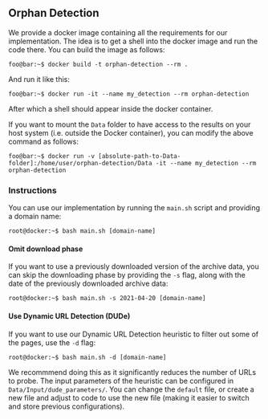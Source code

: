 ## Orphan Detection
We provide a docker image containing all the requirements for our implementation. The idea is to get a shell into the docker image and run the code there.
You can build the image as follows:

```console
foo@bar:~$ docker build -t orphan-detection --rm .
```
And run it like this:

```console
foo@bar:~$ docker run -it --name my_detection --rm orphan-detection
```
After which a shell should appear inside the docker container.

If you want to mount the ```Data``` folder to have access to the results on your host system (i.e. outside the Docker container), you can modify the above command as follows:
```console
foo@bar:~$ docker run -v [absolute-path-to-Data-folder]:/home/user/orphan-detection/Data -it --name my_detection --rm orphan-detection
```

### Instructions
You can use our implementation by running the ```main.sh``` script and providing a domain name:
```console
root@docker:~$ bash main.sh [domain-name]
```

#### Omit download phase
If you want to use a previously downloaded version of the archive data, you can skip the downloading phase by providing the ```-s```
 flag, along with the date of the previously downloaded archive data:
 ```console
root@docker:~$ bash main.sh -s 2021-04-20 [domain-name]
```
#### Use Dynamic URL Detection (DUDe)
If you want to use our Dynamic URL Detection heuristic to filter out some of the pages, use the ```-d``` flag:
 ```console
root@docker:~$ bash main.sh -d [domain-name]
```
We recommmend doing this as it significantly reduces the number of URLs to probe. The input parameters of the heuristic can be configured in ```Data/Input/dude_parameters/```. You can change the ```default``` file, or create a new file and adjust to code to use the new file (making it easier to switch and store previous configurations).
